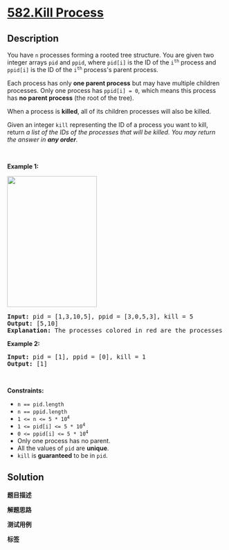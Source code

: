 # [582.Kill Process](https://leetcode.com/problems/kill-process/description/)

## Description

<p>You have <code>n</code> processes forming a rooted tree structure. You are given two integer arrays <code>pid</code> and <code>ppid</code>, where <code>pid[i]</code> is the ID of the <code>i<sup>th</sup></code> process and <code>ppid[i]</code> is the ID of the <code>i<sup>th</sup></code> process&#39;s parent process.</p>

<p>Each process has only <strong>one parent process</strong> but may have multiple children processes. Only one process has <code>ppid[i] = 0</code>, which means this process has <strong>no parent process</strong> (the root of the tree).</p>

<p>When a process is <strong>killed</strong>, all of its children processes will also be killed.</p>

<p>Given an integer <code>kill</code> representing the ID of a process you want to kill, return <em>a list of the IDs of the processes that will be killed. You may return the answer in <strong>any order</strong>.</em></p>

<p>&nbsp;</p>
<p><strong class="example">Example 1:</strong></p>
<img alt="" src="https://fastly.jsdelivr.net/gh/doocs/leetcode@main/solution/0500-0599/0582.Kill%20Process/images/ptree.jpg" style="width: 207px; height: 302px;" />
<pre>
<strong>Input:</strong> pid = [1,3,10,5], ppid = [3,0,5,3], kill = 5
<strong>Output:</strong> [5,10]
<strong>Explanation:</strong>&nbsp;The processes colored in red are the processes that should be killed.
</pre>

<p><strong class="example">Example 2:</strong></p>

<pre>
<strong>Input:</strong> pid = [1], ppid = [0], kill = 1
<strong>Output:</strong> [1]
</pre>

<p>&nbsp;</p>
<p><strong>Constraints:</strong></p>

<ul>
  <li><code>n == pid.length</code></li>
  <li><code>n == ppid.length</code></li>
  <li><code>1 &lt;= n &lt;= 5 * 10<sup>4</sup></code></li>
  <li><code>1 &lt;= pid[i] &lt;= 5 * 10<sup>4</sup></code></li>
  <li><code>0 &lt;= ppid[i] &lt;= 5 * 10<sup>4</sup></code></li>
  <li>Only one process has no parent.</li>
  <li>All the values of <code>pid</code> are <strong>unique</strong>.</li>
  <li><code>kill</code> is <strong>guaranteed</strong> to be in <code>pid</code>.</li>
</ul>

## Solution

**题目描述**

**解题思路**

**测试用例**

**标签**
